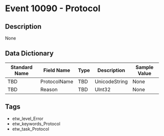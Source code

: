 # Event 10090 - Protocol

## Description
None

## Data Dictionary
|Standard Name|Field Name|Type|Description|Sample Value|
|---|---|---|---|---|
|TBD|ProtocolName|TBD|UnicodeString|None|None|
|TBD|Reason|TBD|UInt32|None|None|

## Tags
* etw_level_Error
* etw_keywords_Protocol
* etw_task_Protocol